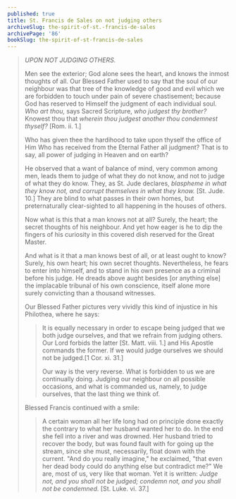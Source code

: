 ```yaml
---
published: true
title: St. Francis de Sales on not judging others
archiveSlug: the-spirit-of-st.-francis-de-sales
archivePage: '86'
bookSlug: the-spirit-of-st-francis-de-sales
---
```


> *UPON NOT JUDGING OTHERS.*
>
> Men see the exterior; God alone sees the heart, and knows the inmost thoughts of all. Our Blessed Father used to say that the soul of our neighbour was that tree of the knowledge of good and evil which we are forbidden to touch under pain of severe chastisement; because God has reserved to Himself the judgment of each individual soul. *Who art thou,* says Sacred Scripture, *who judgest thy brother?* Knowest thou that *wherein thou judgest another thou condemnest thyself?* [Rom. ii. 1.]
>
> Who has given thee the hardihood to take upon thyself the office of Him Who has received from the Eternal Father all judgment? That is to say, all power of judging in Heaven and on earth?
>
> He observed that a want of balance of mind, very common among men, leads them to judge of what they do not know, and not to judge of what they do know. They, as St. Jude declares, *blaspheme in what they know not, and corrupt themselves in what they know.* [St. Jude. 10.] They are blind to what passes in their own homes, but preternaturally clear-sighted to all happening in the houses of others.
>
> Now what is this that a man knows not at all? Surely, the heart; the secret thoughts of his neighbour. And yet how eager is he to dip the fingers of his curiosity in this covered dish reserved for the Great Master.
>
> And what is it that a man knows best of all, or at least ought to know? Surely, his own heart; his own secret thoughts. Nevertheless, he fears to enter into himself, and to stand in his own presence as a criminal before his judge. He dreads above aught besides [or anything else] the implacable tribunal of his own conscience, itself alone more surely convicting than a thousand witnesses.
>
> Our Blessed Father pictures very vividly this kind of injustice in his Philothea, where he says:
>
>> It is equally necessary in order to escape being judged that we both judge ourselves, and that we refrain from judging others. Our Lord forbids the latter [St. Matt. viii. 1.] and His Apostle commands the former. If we would judge ourselves we should not be judged.[1 Cor. xi. 31.]
>> 
>> Our way is the very reverse. What is forbidden to us we are continually doing. Judging our neighbour on all possible occasions, and what is commanded us, namely, to judge ourselves, that the last thing we think of.
>
> Blessed Francis continued with a smile:
>
>> A certain woman all her life long had on principle done exactly the contrary to what her husband wanted her to do. In the end she fell into a river and was drowned. Her husband tried to recover the body, but was found fault with for going up the stream, since she must, necessarily, float down with the current. "And do you really imagine," he exclaimed, "that even her dead body could do anything else but contradict me?" We are, most of us, very like that woman. Yet it is written: *Judge not, and you shall not be judged; condemn not, and you shall not be condemned.* [St. Luke. vi. 37.]
